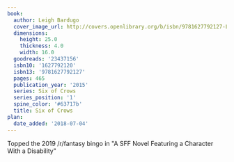 ```yaml
---
book:
  author: Leigh Bardugo
  cover_image_url: http://covers.openlibrary.org/b/isbn/9781627792127-L.jpg
  dimensions:
    height: 25.0
    thickness: 4.0
    width: 16.0
  goodreads: '23437156'
  isbn10: '1627792120'
  isbn13: '9781627792127'
  pages: 465
  publication_year: '2015'
  series: Six of Crows
  series_position: '1'
  spine_color: '#63717b'
  title: Six of Crows
plan:
  date_added: '2018-07-04'
---
```


Topped the 2019 /r/fantasy bingo in "A SFF Novel Featuring a Character With a Disability"
